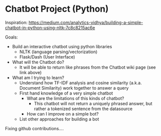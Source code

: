 # Chatbot Project (Python)

Inspiration: https://medium.com/analytics-vidhya/building-a-simple-chatbot-in-python-using-nltk-7c8c8215ac6e

Goals:
  - Build an interactive chatbot using python libraries
    - NLTK (language parsing/vectorization)
    - Flask/Dash (User Interface)
  - What will the Chatbot do?
    - It will be able to return like phrases from the Chatbot wiki page (see link above)
  - What am I trying to learn?
    - Understand how TF-IDF analysis and cosine similarity (a.k.a. Document Similarity) work together to answer a query
    - First hand knowledge of a very simple chatbot
      - What are the limitations of this kinds of chatbot?
        - This chatbot will not return a uniquely phrased answer, but rather a tokenized sentence from the datasource
      - How can I improve on a simple bot?
    - List other approaches for building a bot


Fixing github contributions....
